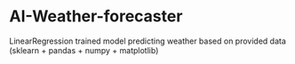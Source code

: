 # AI-Weather-forecaster
LinearRegression trained model predicting weather based on provided data (sklearn + pandas + numpy + matplotlib)
